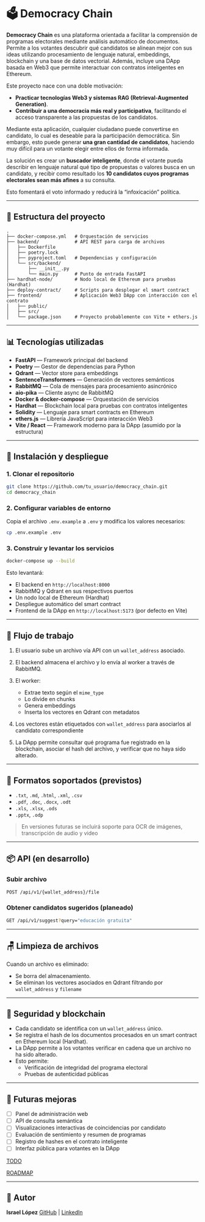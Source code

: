 # 🗳️ Democracy Chain

**Democracy Chain** es una plataforma orientada a facilitar la
comprensión de programas electorales mediante análisis automático de
documentos. Permite a los votantes descubrir qué candidatos se alinean
mejor con sus ideas utilizando procesamiento de lenguaje natural,
embeddings, blockchain y una base de datos vectorial. Además, incluye
una DApp basada en Web3 que permite interactuar con contratos
inteligentes en Ethereum.

Este proyecto nace con una doble motivación:

- **Practicar tecnologías Web3 y sistemas RAG (Retrieval-Augmented
  Generation)**.
- **Contribuir a una democracia más real y participativa**,
  facilitando el acceso transparente a las propuestas de los
  candidatos.

Mediante esta aplicación, cualquier ciudadano puede convertirse en
candidato, lo cual es deseable para la participación democrática. Sin
embargo, esto puede generar **una gran cantidad de candidatos**,
haciendo muy difícil para un votante elegir entre ellos de forma
informada.

La solución es crear un **buscador inteligente**, donde el votante
pueda describir en lenguaje natural qué tipo de propuestas o valores
busca en un candidato, y recibir como resultado los **10 candidatos
cuyos programas electorales sean más afines** a su consulta.

Esto fomentará el voto informado y reducirá la “infoxicación”
política.

---

## 📁 Estructura del proyecto

```text
.
├── docker-compose.yml   # Orquestación de servicios
├── backend/             # API REST para carga de archivos
│   ├── Dockerfile
│   ├── poetry.lock
│   ├── pyproject.toml   # Dependencias y configuración
│   └── src/backend/
│       ├── __init__.py
│       └── main.py      # Punto de entrada FastAPI
├── hardhat-node/        # Nodo local de Ethereum para pruebas (Hardhat)
├── deploy-contract/     # Scripts para desplegar el smart contract
├── frontend/            # Aplicación Web3 DApp con interacción con el contrato
│   ├── public/
│   ├── src/
│   └── package.json     # Proyecto probablemente con Vite + ethers.js
```

---

## 📊 Tecnologías utilizadas

- **FastAPI** — Framework principal del backend
- **Poetry** — Gestor de dependencias para Python
- **Qdrant** — Vector store para embeddings
- **SentenceTransformers** — Generación de vectores semánticos
- **RabbitMQ** — Cola de mensajes para procesamiento asincrónico
- **aio-pika** — Cliente async de RabbitMQ
- **Docker & docker-compose** — Orquestación de servicios
- **Hardhat** — Blockchain local para pruebas con contratos
  inteligentes
- **Solidity** — Lenguaje para smart contracts en Ethereum
- **ethers.js** — Librería JavaScript para interacción Web3
- **Vite / React** — Framework moderno para la DApp (asumido por la
  estructura)

---

## 🚀 Instalación y despliegue

### 1. Clonar el repositorio

```bash
git clone https://github.com/tu_usuario/democracy_chain.git
cd democracy_chain
```

### 2. Configurar variables de entorno

Copia el archivo `.env.example` a `.env` y modifica los valores
necesarios:

```bash
cp .env.example .env
```

### 3. Construir y levantar los servicios

```bash
docker-compose up --build
```

Esto levantará:

- El backend en `http://localhost:8000`
- RabbitMQ y Qdrant en sus respectivos puertos
- Un nodo local de Ethereum (Hardhat)
- Despliegue automático del smart contract
- Frontend de la DApp en `http://localhost:5173` (por defecto en Vite)

---

## 📄 Flujo de trabajo

1. El usuario sube un archivo vía API con un `wallet_address`
   asociado.
2. El backend almacena el archivo y lo envía al worker a través de
   RabbitMQ.
3. El worker:
   - Extrae texto según el `mime_type`
   - Lo divide en chunks
   - Genera embeddings
   - Inserta los vectores en Qdrant con metadatos

4. Los vectores están etiquetados con `wallet_address` para asociarlos
   al candidato correspondiente
5. La DApp permite consultar qué programa fue registrado en la
   blockchain, asociar el hash del archivo, y verificar que no haya
   sido alterado.

---

## 📂 Formatos soportados (previstos)

- `.txt`, `.md`, `.html`, `.xml`, `.csv`
- `.pdf`, `.doc`, `.docx`, `.odt`
- `.xls`, `.xlsx`, `.ods`
- `.pptx`, `.odp`

> En versiones futuras se incluirá soporte para OCR de imágenes,
> transcripción de audio y video

---

## 📦 API (en desarrollo)

### Subir archivo

```sh
POST /api/v1/{wallet_address}/file
```

### Obtener candidatos sugeridos (planeado)

```sh
GET /api/v1/suggest?query="educación gratuita"
```

---

## 🪑 Limpieza de archivos

Cuando un archivo es eliminado:

- Se borra del almacenamiento.
- Se eliminan los vectores asociados en Qdrant filtrando por
  `wallet_address` y `filename`

---

## 🔐 Seguridad y blockchain

- Cada candidato se identifica con un `wallet_address` único.
- Se registra el hash de los documentos procesados en un smart
  contract en Ethereum local (Hardhat).
- La DApp permite a los votantes verificar en cadena que un archivo no
  ha sido alterado.
- Esto permite:
  - Verificación de integridad del programa electoral
  - Pruebas de autenticidad públicas

---

## 🔮 Futuras mejoras

- [ ] Panel de administración web
- [ ] API de consulta semántica
- [ ] Visualizaciones interactivas de coincidencias por candidato
- [ ] Evaluación de sentimiento y resumen de programas
- [ ] Registro de hashes en el contrato inteligente
- [ ] Interfaz pública para votantes en la DApp

[TODO](./TODO.es.md)

[ROADMAP](./ROADMAP.es.md)

---

## 👤 Autor

**Israel López** [GitHub](https://github.com/tu_usuario) |
[LinkedIn](https://linkedin.com/in/tu_usuario)
